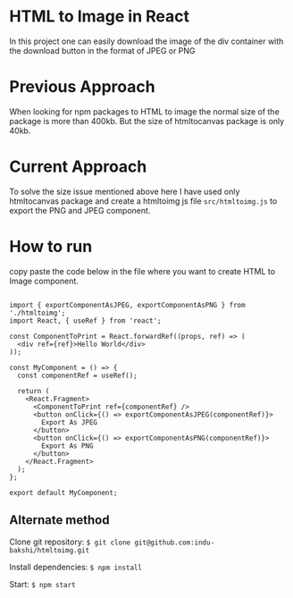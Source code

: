 # HTML to Image in React
In this project one can easily download the image of the div container with the download button in the format of JPEG or PNG

# Previous Approach
When looking for npm packages to HTML to image the normal size of the package is more than 400kb.
But the size of htmltocanvas package is only 40kb.

# Current Approach
To solve the size issue mentioned above here I have used only htmltocanvas package and create a htmltoimg js file `src/htmltoimg.js` to export the PNG and JPEG component.

# How to run
copy paste the code below in the file where you want to create HTML to Image component.

```

import { exportComponentAsJPEG, exportComponentAsPNG } from './htmltoimg';
import React, { useRef } from 'react';

const ComponentToPrint = React.forwardRef((props, ref) => (
  <div ref={ref}>Hello World</div>
));

const MyComponent = () => {
  const componentRef = useRef();

  return (
    <React.Fragment>
      <ComponentToPrint ref={componentRef} />
      <button onClick={() => exportComponentAsJPEG(componentRef)}>
        Export As JPEG
      </button>
      <button onClick={() => exportComponentAsPNG(componentRef)}>
        Export As PNG
      </button>
    </React.Fragment>
  );
};

export default MyComponent;

```

## Alternate method
Clone git repository:
`$ git clone git@github.com:indu-bakshi/htmltoimg.git`

Install dependencies:
`$ npm install`

 Start:
 `$ npm start`

